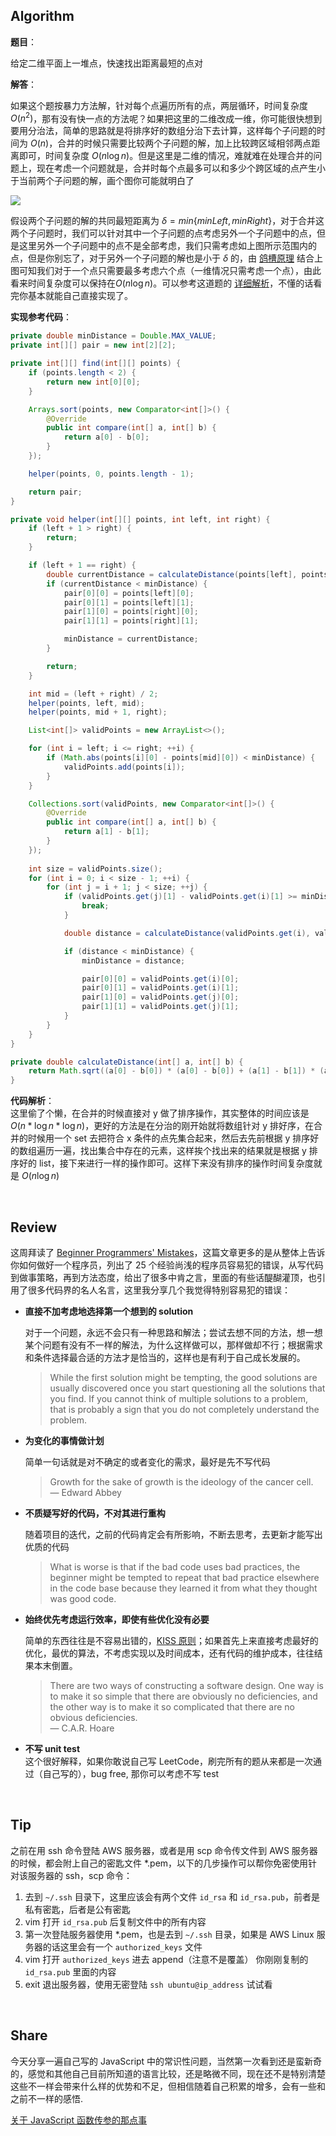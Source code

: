 ## Algorithm

**题目**：<br>

给定二维平面上一堆点，快速找出距离最短的点对

**解答**：<br>

如果这个题按暴力方法解，针对每个点遍历所有的点，两层循环，时间复杂度 $O(n^2)$，那有没有快一点的方法呢？如果把这里的二维改成一维，你可能很快想到要用分治法，简单的思路就是将排序好的数组分治下去计算，这样每个子问题的时间为 $O(n)$，合并的时候只需要比较两个子问题的解，加上比较跨区域相邻两点距离即可，时间复杂度 $O(n\log n)$。但是这里是二维的情况，难就难在处理合并的问题上，现在考虑一个问题就是，合并时每个点最多可以和多少个跨区域的点产生小于当前两个子问题的解，画个图你可能就明白了

![](https://user-gold-cdn.xitu.io/2019/3/22/169a2a045fb53865?w=332&h=430&f=png&s=62818)

假设两个子问题的解的共同最短距离为 $\delta=min \lbrace minLeft,minRight \rbrace$，对于合并这两个子问题时，我们可以针对其中一个子问题的点考虑另外一个子问题中的点，但是这里另外一个子问题中的点不是全部考虑，我们只需考虑如上图所示范围内的点，但是你别忘了，对于另外一个子问题的解也是小于 $\delta$ 的，由 [鸽槽原理](https://zh.wikipedia.org/wiki/%E9%B4%BF%E5%B7%A2%E5%8E%9F%E7%90%86) 结合上图可知我们对于一个点只需要最多考虑六个点（一维情况只需考虑一个点），由此看来时间复杂度可以保持在$O(n\log n)$。可以参考这道题的 [详细解析](https://blog.csdn.net/lishuhuakai/article/details/9133961)，不懂的话看完你基本就能自己直接实现了。

**实现参考代码**：
```java
private double minDistance = Double.MAX_VALUE;
private int[][] pair = new int[2][2];

private int[][] find(int[][] points) {
    if (points.length < 2) {
        return new int[0][0];
    }

    Arrays.sort(points, new Comparator<int[]>() {
        @Override
        public int compare(int[] a, int[] b) {
            return a[0] - b[0];
        }
    });

    helper(points, 0, points.length - 1);

    return pair;
}

private void helper(int[][] points, int left, int right) {
    if (left + 1 > right) {
        return;
    }

    if (left + 1 == right) {
        double currentDistance = calculateDistance(points[left], points[right]);
        if (currentDistance < minDistance) {
            pair[0][0] = points[left][0];
            pair[0][1] = points[left][1];
            pair[1][0] = points[right][0];
            pair[1][1] = points[right][1];

            minDistance = currentDistance;
        }

        return;
    }

    int mid = (left + right) / 2;
    helper(points, left, mid);
    helper(points, mid + 1, right);

    List<int[]> validPoints = new ArrayList<>();

    for (int i = left; i <= right; ++i) {
        if (Math.abs(points[i][0] - points[mid][0]) < minDistance) {
            validPoints.add(points[i]);
        }
    }

    Collections.sort(validPoints, new Comparator<int[]>() {
        @Override
        public int compare(int[] a, int[] b) {
            return a[1] - b[1];
        }
    });
    
    int size = validPoints.size();
    for (int i = 0; i < size - 1; ++i) {
        for (int j = i + 1; j < size; ++j) {
            if (validPoints.get(j)[1] - validPoints.get(i)[1] >= minDistance) {
                break;
            }

            double distance = calculateDistance(validPoints.get(i), validPoints.get(j));

            if (distance < minDistance) {
                minDistance = distance;

                pair[0][0] = validPoints.get(i)[0];
                pair[0][1] = validPoints.get(i)[1];
                pair[1][0] = validPoints.get(j)[0];
                pair[1][1] = validPoints.get(j)[1];
            }
        }
    }
}

private double calculateDistance(int[] a, int[] b) {
    return Math.sqrt((a[0] - b[0]) * (a[0] - b[0]) + (a[1] - b[1]) * (a[1] - b[1]));
}

```

**代码解析**：<br>
这里偷了个懒，在合并的时候直接对 y 做了排序操作，其实整体的时间应该是 $O(n*\log n *\log n)$，更好的方法是在分治的刚开始就将数组针对 y 排好序，在合并的时候用一个 set 去把符合 x 条件的点先集合起来，然后去先前根据 y 排序好的数组遍历一遍，找出集合中存在的元素，这样挨个找出来的结果就是根据 y 排序好的 list，接下来进行一样的操作即可。这样下来没有排序的操作时间复杂度就是 $O(n\log n)$

<br>

## Review
这周拜读了 [Beginner Programmers' Mistakes](https://jscomplete.com/learn/pro-programmer/beginner-programmers-mistakes)，这篇文章更多的是从整体上告诉你如何做好一个程序员，列出了 25 个经验尚浅的程序员容易犯的错误，从写代码到做事策略，再到方法态度，给出了很多中肯之言，里面的有些话醍醐灌顶，也引用了很多代码界的名人名言，这里我分享几个我觉得特别容易犯的错误：

* **直接不加考虑地选择第一个想到的 solution** <br>
  
  对于一个问题，永远不会只有一种思路和解法；尝试去想不同的方法，想一想某个问题有没有不一样的解法，为什么这样做可以，那样做却不行；根据需求和条件选择最合适的方法才是恰当的，这样也是有利于自己成长发展的。
  > While the first solution might be tempting, the good solutions are usually discovered once you start questioning all the solutions that you find. If you cannot think of multiple solutions to a problem, that is probably a sign that you do not completely understand the problem.
  
* **为变化的事情做计划**
  
  简单一句话就是对不确定的或者变化的需求，最好是先不写代码
  >Growth for the sake of growth is the ideology of the cancer cell.<br>
    — Edward Abbey
* **不质疑写好的代码，不对其进行重构**
  
  随着项目的迭代，之前的代码肯定会有所影响，不断去思考，去更新才能写出优质的代码
  > What is worse is that if the bad code uses bad practices, the beginner might be tempted to repeat that bad practice elsewhere in the code base because they learned it from what they thought was good code.
  
* **始终优先考虑运行效率，即使有些优化没有必要**
  
  简单的东西往往是不容易出错的，[KISS 原则](https://zh.wikipedia.org/wiki/KISS%E5%8E%9F%E5%88%99)；如果首先上来直接考虑最好的优化，最优的算法，不考虑实现以及时间成本，还有代码的维护成本，往往结果本末倒置。
  >There are two ways of constructing a software design. One way is to make it so simple that there are obviously no deficiencies, and the other way is to make it so complicated that there are no obvious deficiencies. <br>
  — C.A.R. Hoare

* **不写 unit test** <br>
  这个很好解释，如果你敢说自己写 LeetCode，刷完所有的题从来都是一次通过（自己写的），bug free, 那你可以考虑不写 test


<br>

## Tip

之前在用 ssh 命令登陆 AWS 服务器，或者是用 scp 命令传文件到 AWS 服务器的时候，都会附上自己的密匙文件 *.pem，以下的几步操作可以帮你免密使用针对该服务器的 ssh，scp 命令：

1. 去到 `~/.ssh` 目录下，这里应该会有两个文件 `id_rsa` 和 `id_rsa.pub`，前者是私有密匙，后者是公有密匙
2. vim 打开 `id_rsa.pub` 后复制文件中的所有内容
3. 第一次登陆服务器使用 *.pem，也是去到 `~/.ssh` 目录，如果是 AWS Linux 服务器的话这里会有一个 `authorized_keys` 文件
4. vim 打开 `authorized_keys` 进去 append（注意不是覆盖） 你刚刚复制的 `id_rsa.pub` 里面的内容
5. exit 退出服务器，使用无密登陆 `ssh ubuntu@ip_address` 试试看

<br>

## Share
今天分享一遍自己写的 JavaScript 中的常识性问题，当然第一次看到还是蛮新奇的，感觉和其他自己目前所知道的语言比较，还是略微不同，现在还不是特别清楚这些不一样会带来什么样的优势和不足，但相信随着自己积累的增多，会有一些和之前不一样的感悟.
<br>

[关于 JavaScript 函数传参的那点事](./关于JavaScript函数传参的那点事.md)
